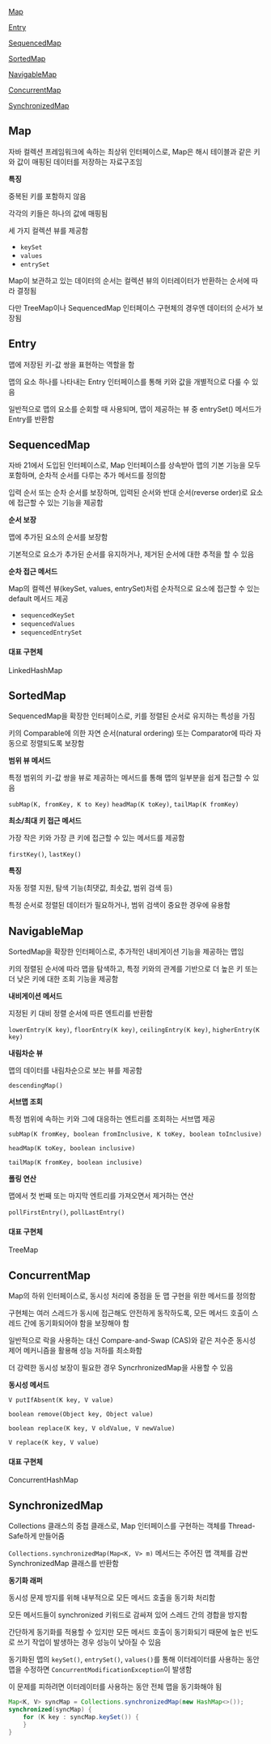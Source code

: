 [Map](#map)

[Entry](#entry)

[SequencedMap](#sequencedmap)

[SortedMap](#sortedmap)

[NavigableMap](#navigablemap)

[ConcurrentMap](#concurrentmap)

[SynchronizedMap](#synchronizedmap)

## Map

자바 컬렉션 프레임워크에 속하는 최상위 인터페이스로, Map은 해시 테이블과 같은 키와 값이 매핑된 데이터를 저장하는 자료구조임

**특징**

중복된 키를 포함하지 않음

각각의 키들은 하나의 값에 매핑됨

세 가지 컬렉션 뷰를 제공함
- `keySet`
- `values`
- `entrySet`

Map이 보관하고 있는 데이터의 순서는 컬렉션 뷰의 이터레이터가 반환하는 순서에 따라 결정됨

다만 TreeMap이나 SequencedMap 인터페이스 구현체의 경우엔 데이터의 순서가 보장됨

## Entry

맵에 저장된 키-값 쌍을 표현하는 역할을 함

맵의 요소 하나를 나타내는 Entry 인터페이스를 통해 키와 값을 개별적으로 다룰 수 있음

일반적으로 맵의 요소를 순회할 때 사용되며, 맵이 제공하는 뷰 중 entrySet() 메서드가 Entry를 반환함

## SequencedMap

자바 21에서 도입된 인터페이스로, Map 인터페이스를 상속받아 맵의 기본 기능을 모두 포함하며, 순차적 순서를 다루는 추가 메서드를 정의함

입력 순서 또는 순차 순서를 보장하며, 입력된 순서와 반대 순서(reverse order)로 요소에 접근할 수 있는 기능을 제공함

**순서 보장**

맵에 추가된 요소의 순서를 보장함

기본적으로 요소가 추가된 순서를 유지하거나, 제거된 순서에 대한 추적을 할 수 있음

**순차 접근 메서드**

Map의 컬렉션 뷰(keySet, values, entrySet)처럼 순차적으로 요소에 접근할 수 있는 default 메서드 제공
- `sequencedKeySet`
- `sequencedValues`
- `sequencedEntrySet`

#### 대표 구현체

LinkedHashMap

## SortedMap

SequencedMap을 확장한 인터페이스로, 키를 정렬된 순서로 유지하는 특성을 가짐

키의 Comparable에 의한 자연 순서(natural ordering) 또는 Comparator에 따라 자동으로 정렬되도록 보장함

**범위 뷰 메서드**

특정 범위의 키-값 쌍을 뷰로 제공하는 메서드를 통해 맵의 일부분을 쉽게 접근할 수 있음

`subMap(K, fromKey, K to Key)` `headMap(K toKey)`, `tailMap(K fromKey)`

**최소/최대 키 접근 메서드**

가장 작은 키와 가장 큰 키에 접근할 수 있는 메서드를 제공함

`firstKey()`, `lastKey()`

**특징**

자동 정렬 지원, 탐색 기능(최댓값, 최솟값, 범위 검색 등)

특정 순서로 정렬된 데이터가 필요하거나, 범위 검색이 중요한 경우에 유용함 

## NavigableMap

SortedMap을 확장한 인터페이스로, 추가적인 내비게이션 기능을 제공하는 맵임

키의 정렬된 순서에 따라 맵을 탐색하고, 특정 키와의 관계를 기반으로 더 높은 키 또는 더 낮은 키에 대한 조회 기능을 제공함

**내비게이션 메서드**

지정된 키 대비 정렬 순서에 따른 엔트리를 반환함

`lowerEntry(K key)`, `floorEntry(K key)`, `ceilingEntry(K key)`, `higherEntry(K key)`

**내림차순 뷰**

맵의 데이터를 내림차순으로 보는 뷰를 제공함

`descendingMap()`

**서브맵 조회**

특정 범위에 속하는 키와 그에 대응하는 엔트리를 조회하는 서브맵 제공

`subMap(K fromKey, boolean fromInclusive, K toKey, boolean toInclusive)`

`headMap(K toKey, boolean inclusive)`

`tailMap(K fromKey, boolean inclusive)`

**폴링 연산**

맵에서 첫 번째 또는 마지막 엔트리를 가져오면서 제거하는 연산 

`pollFirstEntry()`, `pollLastEntry()`

#### 대표 구현체 

TreeMap

## ConcurrentMap

Map의 하위 인터페이스로, 동시성 처리에 중점을 둔 맵 구현을 위한 메서드를 정의함

구현체는 여러 스레드가 동시에 접근해도 안전하게 동작하도록, 모든 메서드 호출이 스레드 간에 동기화되어야 함을 보장해야 함

일반적으로 락을 사용하는 대신 Compare-and-Swap (CAS)와 같은 저수준 동시성 제어 메커니즘을 활용해 성능 저하를 최소화함

더 강력한 동시성 보장이 필요한 경우 SyncrhronizedMap을 사용할 수 있음

**동시성 메서드**

`V putIfAbsent(K key, V value)`

`boolean remove(Object key, Object value)`

`boolean replace(K key, V oldValue, V newValue)`

`V replace(K key, V value)`

#### 대표 구현체

ConcurrentHashMap

## SynchronizedMap

Collections 클래스의 중첩 클래스로, Map 인터페이스를 구현하는 객체를 Thread-Safe하게 만들어줌

`Collections.synchronizedMap(Map<K, V> m)` 메서드는 주어진 맵 객체를 감싼 SynchronizedMap 클래스를 반환함 

**동기화 래퍼**

동시성 문제 방지를 위해 내부적으로 모든 메서드 호출을 동기화 처리함 

모든 메서드들이 synchronized 키워드로 감싸져 있어 스레드 간의 경합을 방지함

간단하게 동기화를 적용할 수 있지만 모든 메서드 호출이 동기화되기 때문에 높은 빈도로 쓰기 작업이 발생하는 경우 성능이 낮아질 수 있음

동기화된 맵의 `keySet()`, `entrySet()`, `values()`를 통해 이터레이터를 사용하는 동안 맵을 수정하면 `ConcurrentModificationException`이 발생함

이 문제를 피하려면 이터레이터를 사용하는 동안 전체 맵을 동기화해야 됨

```java
Map<K, V> syncMap = Collections.synchronizedMap(new HashMap<>());
synchronized(syncMap) {
    for (K key : syncMap.keySet()) {
    }
}
```

